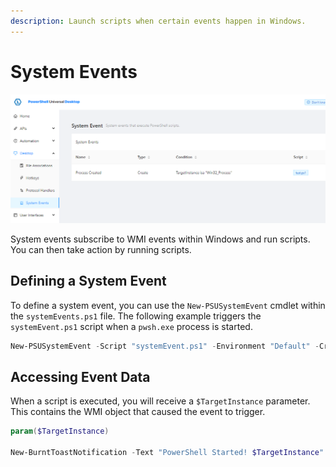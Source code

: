 ```yaml
---
description: Launch scripts when certain events happen in Windows.
---
```


# System Events

![System Events in the Admin Console](<../.gitbook/assets/image (314).png>)

System events subscribe to WMI events within Windows and run scripts. You can then take action by running scripts.&#x20;

## Defining a System Event

To define a system event, you can use the `New-PSUSystemEvent` cmdlet within the `systemEvents.ps1` file. The following example triggers the `systemEvent.ps1` script when a `pwsh.exe` process is started.

```powershell
New-PSUSystemEvent -Script "systemEvent.ps1" -Environment "Default" -Credential "Default" -Type "Create" -Condition "TargetInstance isa `"Win32_Process`" and TargetInstance.Name = `"pwsh.exe`"" -Name "PowerShell Started"
```

## Accessing Event Data

When a script is executed, you will receive a `$TargetInstance` parameter. This contains the WMI object that caused the event to trigger.&#x20;

```powershell
param($TargetInstance)

New-BurntToastNotification -Text "PowerShell Started! $TargetInstance"
```
